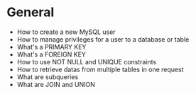 # General


*    How to create a new MySQL user
*    How to manage privileges for a user to a database or table
*    What's a PRIMARY KEY
*    What's a FOREIGN KEY
*    How to use NOT NULL and UNIQUE constraints
*    How to retrieve datas from multiple tables in one request
*    What are subqueries
*    What are JOIN and UNION
